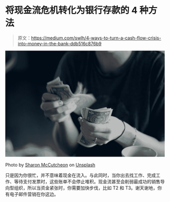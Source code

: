 # 将现金流危机转化为银行存款的 4 种方法

> 原文：<https://medium.com/swlh/4-ways-to-turn-a-cash-flow-crisis-into-money-in-the-bank-ddb516c876b9>

![](img/9ef01e1d7490c746211256ef7b664c3a.png)

Photo by [Sharon McCutcheon](https://unsplash.com/@sharonmccutcheon?utm_source=medium&utm_medium=referral) on [Unsplash](https://unsplash.com?utm_source=medium&utm_medium=referral)

只是因为你很忙，并不意味着现金在流入。与此同时，当你出去找工作、完成工作、等待支付发票时，这些账单不会停止堆积。现金流甚至会削弱最成功的销售导向型组织，所以当资金紧张时，你需要加快步伐，比如 T2 和 T3。谢天谢地，你有电子邮件营销在你这边。